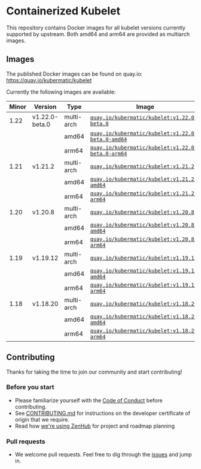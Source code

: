 # Containerized Kubelet

This repository contains Docker images for all kubelet versions currently supported by upstream.
Both amd64 and arm64 are provided as multiarch images.

## Images

The published Docker images can be found on quay.io: https://quay.io/kubermatic/kubelet

Currently the following images are available:

<!-- versions_start -->
| Minor | Version | Type | Image |
| ----- | ------- | ---- | ----- |
| 1.22 | v1.22.0-beta.0 | multi-arch | [`quay.io/kubermatic/kubelet:v1.22.0-beta.0`](https://quay.io/kubermatic/kubelet:v1.22.0-beta.0) |
| | | amd64 | [`quay.io/kubermatic/kubelet:v1.22.0-beta.0-amd64`](https://quay.io/kubermatic/kubelet:v1.22.0-beta.0-amd64) |
| | | arm64 | [`quay.io/kubermatic/kubelet:v1.22.0-beta.0-arm64`](https://quay.io/kubermatic/kubelet:v1.22.0-beta.0-arm64) |
| 1.21 | v1.21.2 | multi-arch | [`quay.io/kubermatic/kubelet:v1.21.2`](https://quay.io/kubermatic/kubelet:v1.21.2) |
| | | amd64 | [`quay.io/kubermatic/kubelet:v1.21.2-amd64`](https://quay.io/kubermatic/kubelet:v1.21.2-amd64) |
| | | arm64 | [`quay.io/kubermatic/kubelet:v1.21.2-arm64`](https://quay.io/kubermatic/kubelet:v1.21.2-arm64) |
| 1.20 | v1.20.8 | multi-arch | [`quay.io/kubermatic/kubelet:v1.20.8`](https://quay.io/kubermatic/kubelet:v1.20.8) |
| | | amd64 | [`quay.io/kubermatic/kubelet:v1.20.8-amd64`](https://quay.io/kubermatic/kubelet:v1.20.8-amd64) |
| | | arm64 | [`quay.io/kubermatic/kubelet:v1.20.8-arm64`](https://quay.io/kubermatic/kubelet:v1.20.8-arm64) |
| 1.19 | v1.19.12 | multi-arch | [`quay.io/kubermatic/kubelet:v1.19.12`](https://quay.io/kubermatic/kubelet:v1.19.12) |
| | | amd64 | [`quay.io/kubermatic/kubelet:v1.19.12-amd64`](https://quay.io/kubermatic/kubelet:v1.19.12-amd64) |
| | | arm64 | [`quay.io/kubermatic/kubelet:v1.19.12-arm64`](https://quay.io/kubermatic/kubelet:v1.19.12-arm64) |
| 1.18 | v1.18.20 | multi-arch | [`quay.io/kubermatic/kubelet:v1.18.20`](https://quay.io/kubermatic/kubelet:v1.18.20) |
| | | amd64 | [`quay.io/kubermatic/kubelet:v1.18.20-amd64`](https://quay.io/kubermatic/kubelet:v1.18.20-amd64) |
| | | arm64 | [`quay.io/kubermatic/kubelet:v1.18.20-arm64`](https://quay.io/kubermatic/kubelet:v1.18.20-arm64) |


<!-- versions_end -->

## Contributing

Thanks for taking the time to join our community and start contributing!

### Before you start

* Please familiarize yourself with the [Code of Conduct][3] before contributing.
* See [CONTRIBUTING.md][2] for instructions on the developer certificate of origin that we require.
* Read how [we're using ZenHub][13] for project and roadmap planning

### Pull requests

* We welcome pull requests. Feel free to dig through the [issues][1] and jump in.

[1]: https://github.com/kubermatic/kubelet/issues
[2]: https://github.com/kubermatic/kubelet/blob/master/CONTRIBUTING.md
[3]: https://github.com/kubermatic/kubelet/blob/master/CODE_OF_CONDUCT.md

[11]: https://groups.google.com/forum/#!forum/kubermatic-dev
[12]: https://kubermatic.slack.com/messages/kubelet
[13]: https://github.com/kubermatic/kubelet/blob/master/Zenhub.md
[15]: http://slack.kubermatic.io/
